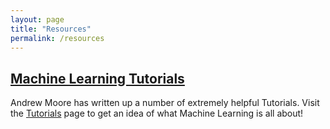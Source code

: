 ```yaml
---
layout: page
title: "Resources"
permalink: /resources
---
```


## <a href="tutorials">Machine Learning Tutorials</a>

Andrew Moore has written up a number of extremely helpful Tutorials. Visit the <a href="tutorials">Tutorials</a> page to get an idea of what Machine Learning is all about!
